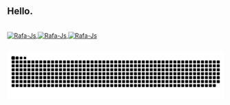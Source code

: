 ## Hello.
 <div>
  <a href="https://github.com/rafaelsantosr1">
</div>
<div style="display: inline_block"><br>
  <img align="center" alt="Rafa-Js" height="30" width="45" src="https://img.shields.io/badge/-Linux-05122A?style=flat&logo=linux&logoColor=white">
  <img align="center" alt="Rafa-Js" height="30" width="45" src="https://img.shields.io/badge/-Docker-05122A?style=flat&logo=docker">
  <img align="center" alt="Rafa-Js" height="30" width="45" src="https://img.shields.io/badge/-Python-05122A?style=flat&logo=python">
</div> 
 
  ## 
 
<div> 

  ![Snake animation](https://github.com/rafaelsantosr1/rafaelsantosr1/blob/output/github-contribution-grid-snake.svg)
 
</div>

